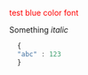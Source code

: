 <font color='red'>test blue color font</font>

Something *italic*


```javascript
  {
  "abc" : 123
  }
```
